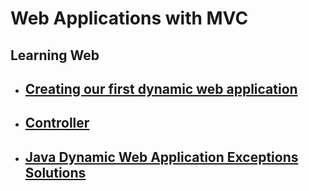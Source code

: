 # Web Applications with MVC

## Learning Web

- ## [Creating our first dynamic web application](https://github.com/Jbarseg/Learning-Spring-and-Spring-Boot/blob/master/index/englishtranslations/WEB-APPLICATION-INDEX/README-STARTING-WITH-MVC.en.md)

- ## [Controller](https://github.com/Jbarseg/Learning-Spring-and-Spring-Boot/blob/master/index/englishtranslations/WEB-APPLICATION-INDEX/README-CONTROLLER.en.md)

- ## [Java Dynamic Web Application Exceptions Solutions](https://github.com/Jbarseg/Learning-Spring-and-Spring-Boot/blob/master/index/englishtranslations/WEB-APPLICATION-INDEX/README-MVC-EXCEPTIONS.en.md)
